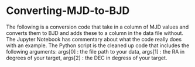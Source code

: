 # Converting-MJD-to-BJD
The following is a conversion code that take in a column of MJD values and converts them to BJD and adds these to a column in the data file without. 
The Jupyter Notebook has commentary about what the code really does with an example. 
The Python script is the cleaned up code that includes the following arguments: args[0] : the file path to your data,  args[1] : the RA in degrees of your target, args[2] : the DEC in degress of your target.
